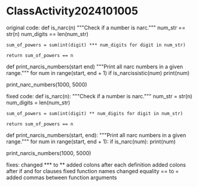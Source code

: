 # ClassActivity2024101005
original code:
def is_narc(n)
    """Check if a number is narc."""
    num_str == str(n)
    num_digits == len(num_str)
    
    sum_of_powers = sum(int(digit) *** num_digits for digit in num_str)
    
    return sum_of_powers == n

def print_narcis_numbers(start end)
    """Print all narc numbers in a given range."""
    for num in range(start, end + 1)
        if is_narcissistic(num)
            print(num)

print_narc_numbers(1000, 5000)

fixed code:
def is_narc(n):
    """Check if a number is narc."""
    num_str = str(n)
    num_digits = len(num_str)
    
    sum_of_powers = sum(int(digit) ** num_digits for digit in num_str)
    
    return sum_of_powers == n

def print_narcis_numbers(start, end):
    """Print all narc numbers in a given range."""
    for num in range(start, end + 1):
        if is_narc(num):
            print(num)

print_narcis_numbers(1000, 5000)


fixes:
changed *** to **
added colons after each definition
added colons after if and for clauses
fixed function names
changed equality == to =
added commas between function arguments